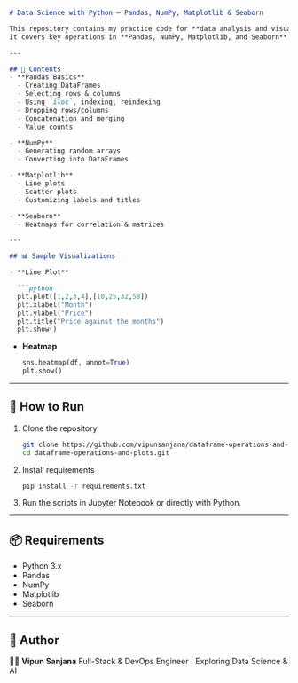 ````markdown
# Data Science with Python – Pandas, NumPy, Matplotlib & Seaborn

This repository contains my practice code for **data analysis and visualization** using Python.  
It covers key operations in **Pandas, NumPy, Matplotlib, and Seaborn** with practical examples.

---

## 📌 Contents
- **Pandas Basics**
  - Creating DataFrames
  - Selecting rows & columns
  - Using `iloc`, indexing, reindexing
  - Dropping rows/columns
  - Concatenation and merging
  - Value counts

- **NumPy**
  - Generating random arrays
  - Converting into DataFrames

- **Matplotlib**
  - Line plots
  - Scatter plots
  - Customizing labels and titles

- **Seaborn**
  - Heatmaps for correlation & matrices

---

## 📊 Sample Visualizations

- **Line Plot**

  ```python
  plt.plot([1,2,3,4],[10,25,32,58])
  plt.xlabel("Month")
  plt.ylabel("Price")
  plt.title("Price against the months")
  plt.show()
````

* **Heatmap**

  ```python
  sns.heatmap(df, annot=True)
  plt.show()
  ```

---

## 🚀 How to Run

1. Clone the repository

   ```bash
   git clone https://github.com/vipunsanjana/dataframe-operations-and-plots.git.git
   cd dataframe-operations-and-plots.git
   ```

2. Install requirements

   ```bash
   pip install -r requirements.txt
   ```

3. Run the scripts in Jupyter Notebook or directly with Python.

---

## 📦 Requirements

* Python 3.x
* Pandas
* NumPy
* Matplotlib
* Seaborn

---

## 📌 Author

👨‍💻 **Vipun Sanjana**
Full-Stack & DevOps Engineer | Exploring Data Science & AI
